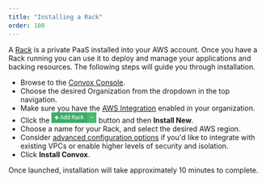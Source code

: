 ```yaml
---
title: "Installing a Rack"
order: 100
---
```


A [Rack](/docs/rack) is a private PaaS installed into your AWS account. Once you have a Rack running you can use it to deploy and manage your applications and backing resources. The following steps will guide you through installation.

* Browse to the [Convox Console](https://console.convox.com/).
* Choose the desired Organization from the dropdown in the top navigation.
* Make sure you have the [AWS Integration](/docs/aws-integration) enabled in your organization.
* Click the <img src="/assets/images/docs/add-rack.png" alt="Add Rack" style="height: 1.5em;"> button and then **Install New**.
* Choose a name for your Rack, and select the desired AWS region.
* Consider [advanced configuration options](/docs/advanced-installer-options) if you'd like to integrate with existing VPCs or enable higher levels of security and isolation.
* Click **Install Convox**.

Once launched, installation will take approximately 10 minutes to complete.
